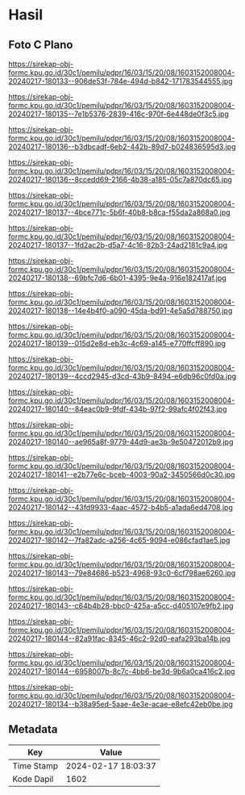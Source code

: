 # Hasil

## Foto C Plano

https://sirekap-obj-formc.kpu.go.id/30c1/pemilu/pdpr/16/03/15/20/08/1603152008004-20240217-180133--906de53f-784e-494d-b842-171783544555.jpg

https://sirekap-obj-formc.kpu.go.id/30c1/pemilu/pdpr/16/03/15/20/08/1603152008004-20240217-180135--7e1b5376-2839-416c-970f-6e448de0f3c5.jpg

https://sirekap-obj-formc.kpu.go.id/30c1/pemilu/pdpr/16/03/15/20/08/1603152008004-20240217-180136--b3dbcadf-6eb2-442b-89d7-b024836595d3.jpg

https://sirekap-obj-formc.kpu.go.id/30c1/pemilu/pdpr/16/03/15/20/08/1603152008004-20240217-180136--8ccedd69-2166-4b38-a185-05c7a870dc65.jpg

https://sirekap-obj-formc.kpu.go.id/30c1/pemilu/pdpr/16/03/15/20/08/1603152008004-20240217-180137--4bce771c-5b6f-40b8-b8ca-f55da2a868a0.jpg

https://sirekap-obj-formc.kpu.go.id/30c1/pemilu/pdpr/16/03/15/20/08/1603152008004-20240217-180137--1fd2ac2b-d5a7-4c16-82b3-24ad2181c9a4.jpg

https://sirekap-obj-formc.kpu.go.id/30c1/pemilu/pdpr/16/03/15/20/08/1603152008004-20240217-180138--69bfc7d6-6b01-4395-9e4a-916e182417af.jpg

https://sirekap-obj-formc.kpu.go.id/30c1/pemilu/pdpr/16/03/15/20/08/1603152008004-20240217-180138--14e4b4f0-a090-45da-bd91-4e5a5d788750.jpg

https://sirekap-obj-formc.kpu.go.id/30c1/pemilu/pdpr/16/03/15/20/08/1603152008004-20240217-180139--015d2e8d-eb3c-4c69-a145-e770ffcff890.jpg

https://sirekap-obj-formc.kpu.go.id/30c1/pemilu/pdpr/16/03/15/20/08/1603152008004-20240217-180139--4ccd2945-d3cd-43b9-8494-e6db96c0fd0a.jpg

https://sirekap-obj-formc.kpu.go.id/30c1/pemilu/pdpr/16/03/15/20/08/1603152008004-20240217-180140--84eac0b9-9fdf-434b-97f2-99afc4f02f43.jpg

https://sirekap-obj-formc.kpu.go.id/30c1/pemilu/pdpr/16/03/15/20/08/1603152008004-20240217-180140--ae965a8f-9779-44d9-ae3b-9e50472012b9.jpg

https://sirekap-obj-formc.kpu.go.id/30c1/pemilu/pdpr/16/03/15/20/08/1603152008004-20240217-180141--e2b77e6c-bceb-4003-90a2-3450566d0c30.jpg

https://sirekap-obj-formc.kpu.go.id/30c1/pemilu/pdpr/16/03/15/20/08/1603152008004-20240217-180142--43fd9933-4aac-4572-b4b5-a1ada6ed4708.jpg

https://sirekap-obj-formc.kpu.go.id/30c1/pemilu/pdpr/16/03/15/20/08/1603152008004-20240217-180142--7fa82adc-a256-4c65-9094-e086cfad1ae5.jpg

https://sirekap-obj-formc.kpu.go.id/30c1/pemilu/pdpr/16/03/15/20/08/1603152008004-20240217-180143--79e84686-b523-4968-93c0-6cf798ae6260.jpg

https://sirekap-obj-formc.kpu.go.id/30c1/pemilu/pdpr/16/03/15/20/08/1603152008004-20240217-180143--c64b4b28-bbc0-425a-a5cc-d405107e9fb2.jpg

https://sirekap-obj-formc.kpu.go.id/30c1/pemilu/pdpr/16/03/15/20/08/1603152008004-20240217-180144--82a91fac-8345-46c2-92d0-eafa293ba14b.jpg

https://sirekap-obj-formc.kpu.go.id/30c1/pemilu/pdpr/16/03/15/20/08/1603152008004-20240217-180144--6958007b-8c7c-4bb6-be3d-9b6a0ca416c2.jpg

https://sirekap-obj-formc.kpu.go.id/30c1/pemilu/pdpr/16/03/15/20/08/1603152008004-20240217-180134--b38a95ed-5aae-4e3e-acae-e8efc42eb0be.jpg


## Metadata

| Key        | Value               |
| ---------- | ------------------- |
| Time Stamp | 2024-02-17 18:03:37 |
| Kode Dapil | 1602                |



